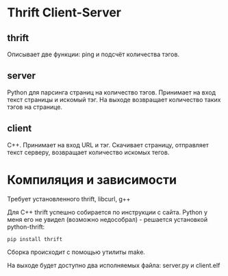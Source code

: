 Thrift Client-Server
====================

thrift
------

Описывает две функции: ping и подсчёт количества тэгов.    

server
------

Python для парсинга страниц на количество тэгов.
Принимает на вход текст страницы и искомый тэг.
На выходе возвращает количество таких тэгов на странице.

client
------

С++. Принимает на вход URL и тэг.
Скачивает страницу, отправляет текст серверу, возвращает количество искомых тегов.


Компиляция и зависимости
========================

Требует установленного thrift, libcurl, g++

Для С++ thrift успешно собирается по инструкции с сайта.
Python у меня его не увидел (возможно недособрал) - решается установкой python-thrift:

    pip install thrift

Сборка происходит с помощью утилиты make.

На выходе будет доступно два исполняемых файла: server.py и client.elf
